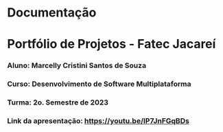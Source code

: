# Documentação

# Portfólio de Projetos - Fatec Jacareí
### Aluno: Marcelly Cristini Santos de Souza
### Curso: Desenvolvimento de Software Multiplataforma
### Turma: 2o. Semestre de 2023
### Link da apresentação: https://youtu.be/IP7JnFGqBDs
